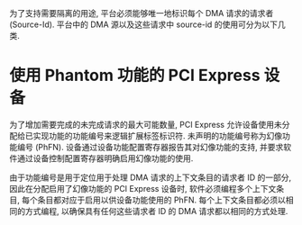 
为了支持需要隔离的用途, 平台必须能够唯一地标识每个 DMA 请求的请求者 (Source-Id). 平台中的 DMA 源以及这些请求中 source-id 的使用可分为以下几类. 





# 使用 Phantom 功能的 PCI Express 设备

为了增加需要完成的未完成请求的最大可能数量, PCI Express 允许设备使用未分配给已实现功能的功能编号来逻辑扩展标签标识符. 未声明的功能编号称为幻像功能编号 (PhFN). 设备通过设备功能配置寄存器报告其对幻像功能的支持, 并要求软件通过设备控制配置寄存器明确启用幻像功能的使用. 

由于功能编号是用于定位用于处理 DMA 请求的上下文条目的请求者 ID 的一部分, 因此在分配启用了幻像功能的 PCI Express 设备时, 软件必须编程多个上下文条目, 每个条目都对应于启用以供设备功能使用的 PhFN. 每个上下文条目都必须以相同的方式编程, 以确保具有任何这些请求者 ID 的 DMA 请求都以相同的方式处理. 


